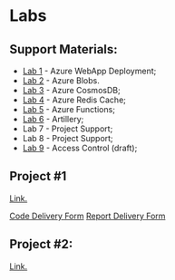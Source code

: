# Labs


## Support Materials:
* [Lab 1](lab1)  - Azure WebApp Deployment;
* [Lab 2](lab2)  - Azure Blobs.
* [Lab 3](lab3)  - Azure CosmosDB;
* [Lab 4](lab4)  - Azure Redis Cache;
* [Lab 5](lab5)  - Azure Functions;
* [Lab 6](lab6)  - Artillery;
*  Lab 7  - Project Support;
*  Lab 8  - Project Support;
*  [Lab 9](lab9)  - Access Control (draft);


## Project #1

  [Link.](proj1)
  
  [Code Delivery Form](https://forms.gle/TNPEi9iVojToEUDQ7) 
  [Report Delivery Form](https://forms.gle/XcXNtuNz62xPP3oq5) 

## Project #2:

  [Link.](proj2)

